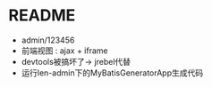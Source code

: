 # README

- admin/123456
- 前端视图 : ajax + iframe
- devtools被搞坏了-> jrebel代替
- 运行len-admin下的MyBatisGeneratorApp生成代码
